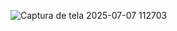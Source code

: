 
![Captura de tela 2025-07-07 112703](https://github.com/user-attachments/assets/a5c8b138-9247-4c78-af99-720664cdaa0a)





